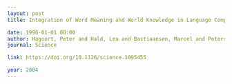 ```yaml
---
layout: post
title: Integration of Word Meaning and World Knowledge in Language Comprehension

date: 1996-01-01 00:00
author: Hagoort, Peter and Hald, Lea and Bastiaansen, Marcel and Petersson, Karl Magnus
journal: Science

link: https://doi.org/10.1126/science.1095455

year: 2004
---
```



